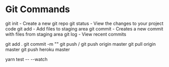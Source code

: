 # Git Commands

git init - Create a new git repo
git status - View the changes to your project code
git add - Add files to staging area
git commit - Creates a new commit with files from staging area
git log - View recent commits

git add .
git commit -m ""
git push / git push origin master
git pull origin master
git push heroku master

yarn test -- --watch




